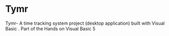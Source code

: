 # Tymr
Tymr- A time tracking system project (desktop application) built with Visual Basic . Part of  the Hands on Visual Basic 5 
